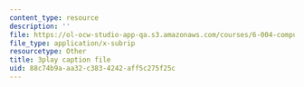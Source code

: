 ```yaml
---
content_type: resource
description: ''
file: https://ol-ocw-studio-app-qa.s3.amazonaws.com/courses/6-004-computation-structures-spring-2017/88c74b9aaa32c3834242aff5c275f25c_aheyquidLO8.srt
file_type: application/x-subrip
resourcetype: Other
title: 3play caption file
uid: 88c74b9a-aa32-c383-4242-aff5c275f25c
---
```

